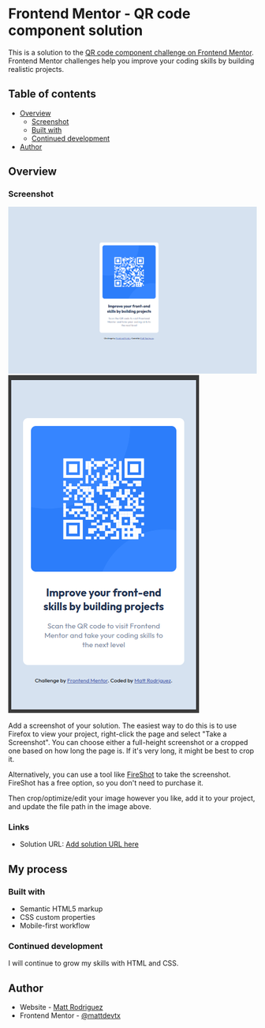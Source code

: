 # Frontend Mentor - QR code component solution

This is a solution to the [QR code component challenge on Frontend Mentor](https://www.frontendmentor.io/challenges/qr-code-component-iux_sIO_H). Frontend Mentor challenges help you improve your coding skills by building realistic projects. 

## Table of contents

- [Overview](#overview)
  - [Screenshot](#screenshot)
  - [Built with](#built-with)
  - [Continued development](#continued-development)
- [Author](#author)


## Overview

### Screenshot

![](./images/desktop.png)
![](./images/mobile.png)

Add a screenshot of your solution. The easiest way to do this is to use Firefox to view your project, right-click the page and select "Take a Screenshot". You can choose either a full-height screenshot or a cropped one based on how long the page is. If it's very long, it might be best to crop it.

Alternatively, you can use a tool like [FireShot](https://getfireshot.com/) to take the screenshot. FireShot has a free option, so you don't need to purchase it. 

Then crop/optimize/edit your image however you like, add it to your project, and update the file path in the image above.


### Links

- Solution URL: [Add solution URL here](https://github.com/mattdevtx/qr-component)

## My process

### Built with

- Semantic HTML5 markup
- CSS custom properties
- Mobile-first workflow


### Continued development

I will continue to grow my skills with HTML and CSS.

## Author

- Website - [Matt Rodriguez](https://github.com/mattdevtx)
- Frontend Mentor - [@mattdevtx](https://www.frontendmentor.io/profile/mattdevtx)